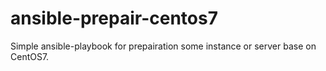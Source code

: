 # ansible-prepair-centos7
Simple ansible-playbook for prepairation some instance or server base on CentOS7.
